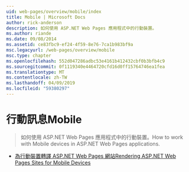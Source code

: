 ```yaml
---
uid: web-pages/overview/mobile/index
title: Mobile | Microsoft Docs
author: rick-anderson
description: 如何使用 ASP.NET Web Pages 應用程式中的行動裝置。
ms.author: riande
ms.date: 09/08/2014
ms.assetid: ce83fbc9-ef24-4f59-8e76-7ca1b983bf9a
msc.legacyurl: /web-pages/overview/mobile
msc.type: chapter
ms.openlocfilehash: 552d047286adbc53e4161b412432cbf0b3bfb4c9
ms.sourcegitcommit: 0f1119340e4464720cfd16d0ff15764746ea1fea
ms.translationtype: MT
ms.contentlocale: zh-TW
ms.lasthandoff: 04/09/2019
ms.locfileid: "59380297"
---
```

# <a name="mobile"></a><span data-ttu-id="68a6c-103">行動訊息</span><span class="sxs-lookup"><span data-stu-id="68a6c-103">Mobile</span></span>

> <span data-ttu-id="68a6c-104">如何使用 ASP.NET Web Pages 應用程式中的行動裝置。</span><span class="sxs-lookup"><span data-stu-id="68a6c-104">How to work with Mobile devices in ASP.NET Web Pages applications.</span></span>


- [<span data-ttu-id="68a6c-105">為行動裝置轉譯 ASP.NET Web Pages 網站</span><span class="sxs-lookup"><span data-stu-id="68a6c-105">Rendering ASP.NET Web Pages Sites for Mobile Devices</span></span>](rendering-aspnet-web-pages-sites-for-mobile-devices.md)
